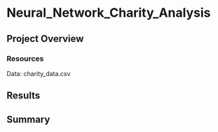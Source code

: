 # Neural_Network_Charity_Analysis
## Project Overview

### Resources
Data: charity_data.csv

## Results


## Summary
